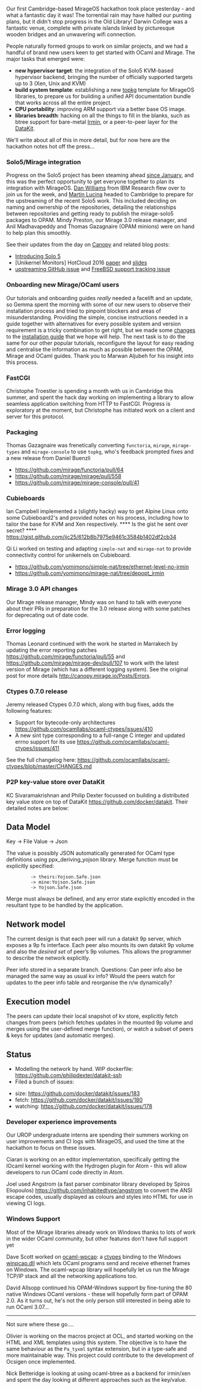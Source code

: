 Our first Cambridge-based MirageOS hackathon took place yesterday - and what a fantastic day it was! The torrential rain may have halted our punting plans, but it didn't stop progress in the Old Library! Darwin College was a fantastic venue, complete with private islands linked by picturesque wooden bridges and an unwavering wifi connection.

People naturally formed groups to work on similar projects, and we had a handful of brand new users keen to get started with OCaml and Mirage.  The major tasks that emerged were:

- __new hypervisor target__: the integration of the Solo5 KVM-based hypervisor backend, bringing the number of officially supported targets up to 3 (Xen, Unix and KVM)
- __build system template__: establishing a new [topkg](TODO)  template for MirageOS libraries, to prepare us for building a unified API documentation bundle that works across all the entire project.
- __CPU portability__: improving ARM support via a better base OS image.
- __libraries breadth__: hacking on all the things to fill in the blanks, such as btree support for bare-metal [Irmin](https://github.com/mirage/irmin), or a peer-to-peer layer for the [DataKit](https://github.com/docker/datakit).

We'll write about all of this in more detail, but for now here are the hackathon notes hot off the press...

### Solo5/Mirage integration

Progress on the Solo5 project has been steaming ahead [since January](https://mirage.io/blog/introducing-solo5), and this was the perfect opportunity to get everyone together to plan its integration with MirageOS. [Dan Williams](http://researcher.ibm.com/researcher/view.php?person=us-djwillia) from IBM Research flew over to join us for the week, and [Martin Lucina](https://github.com/mato) headed to Cambridge to prepare for the upstreaming of the recent Solo5 work. This included deciding on naming and ownership of the repositories, detailing the relationships between repositories and getting ready to publish the mirage-solo5 packages to OPAM. Mindy Preston, our Mirage 3.0 release manager, and Anil Madhavapeddy and Thomas Gazagnaire (OPAM minions) were on hand to help plan this smoothly.

See their updates from the day on [Canopy](http://canopy.mirage.io/Posts/Solo5) and related blog posts:

* [Introducing Solo 5](https://mirage.io/blog/introducing-solo5)
* [Unikernel Monitors] HotCloud 2016 [paper](https://www.usenix.org/system/files/conference/hotcloud16/hotcloud16_williams.pdf) and [slides](https://www.usenix.org/sites/default/files/conference/protected-files/hotcloud16_slides_williams.pdf)
* [upstreaming GitHub issue](https://github.com/Solo5/solo5/issues/36) and [FreeBSD support tracking issue](https://github.com/Solo5/solo5/issues/61)

### Onboarding new Mirage/OCaml users

Our tutorials and onboarding guides _really_ needed a facelift and an update, so Gemma spent the morning with some of our new users to observe their installation process and tried to pinpoint blockers and areas of misunderstanding. Providing the simple, concise instructions needed in a guide together with alternatives for every possible system and version requirement is a tricky combination to get right, but we made some [changes](https://github.com/mirage/mirage-www/pull/468) to the [installation guide](https://mirage.io/wiki/install) that we hope will help. The next task is to do the same for our other popular tutorials, reconfigure the layout for easy reading and centralise the information as much as possible between the OPAM, Mirage and OCaml guides. Thank you to Marwan Aljubeh for his insight into this process.

### FastCGI

Christophe Troestler is spending a month with us in Cambridge this summer, and spent the hack day working on implementing a library to allow seamless application switching from HTTP to FastCGI. Progress is exploratory at the moment, but Christophe has initiated work on a client and server for this protocol.

### Packaging

Thomas Gazagnaire was frenetically converting `functoria`, `mirage`, `mirage-types` and `mirage-console` to use `topkg`, who's feedback prompted fixes and a new release from Daniel Buenzli

* https://github.com/mirage/functoria/pull/64
* https://github.com/mirage/mirage/pull/558
* https://github.com/mirage/mirage-console/pull/41

### Cubieboards

Ian Campbell implemented a (slightly hacky) way to get Alpine Linux onto some Cubieboard2's and provided notes on his process, including how to tailor the base for KVM and Xen respectively. **** Is the gist he sent over secret? **** https://gist.github.com/ijc25/612b8b7975e9461c3584b1402df2cb34

Qi Li worked on testing and adapting `simple-nat` and `mirage-nat` to provide connectivity control for unikernels on Cubieboard.

* https://github.com/yomimono/simple-nat/tree/ethernet-level-no-irmin
* https://github.com/yomimono/mirage-nat/tree/depopt_irmin

### Mirage 3.0 API changes

Our Mirage release manager, Mindy was on hand to talk with everyone about their PRs in preparation for the 3.0 release along with some patches for deprecating out of date code.

### Error logging

Thomas Leonard continued with the work he started in Marrakech by updating the error reporting patches https://github.com/mirage/functoria/pull/55 and https://github.com/mirage/mirage-dev/pull/107 to work with the latest version of Mirage (which has a different logging system). See the original post for more details http://canopy.mirage.io/Posts/Errors.

### Ctypes 0.7.0 release

Jeremy released Ctypes 0.7.0 which, along with bug fixes, adds the following features:

* Support for bytecode-only architectures https://github.com/ocamllabs/ocaml-ctypes/issues/410
* A new sint type corresponding to a full-range C integer and updated errno support for its use https://github.com/ocamllabs/ocaml-ctypes/issues/411

See the full changelog here: https://github.com/ocamllabs/ocaml-ctypes/blob/master/CHANGES.md

### P2P key-value store over DataKit

KC Sivaramakrishnan and Philip Dexter focussed on building a distributed key value store on top of DataKit https://github.com/docker/datakit. Their detailed notes are below:

Data Model
----------
Key -> File
Value -> Json

The value is possibly JSON automatically generated for OCaml type definitions using ppx_deriving_yojson library. Merge function must be explicitly specified:

```val merge : coancestor:Yojson.Safe.json
         -> theirs:Yojson.Safe.json
         -> mine:Yojson.Safe.json
         -> Yojson.Safe.json
```

Merge must always be defined, and any error state explicitly encoded in the resultant type to be handled by the application.

Network model
-------------
The current design is that each peer will run a datakit 9p server, which exposes a 9p fs interface. Each peer also mounts its own datakit 9p volume and also the ​*desired set*​ of peer’s 9p volumes. This allows the programmer to describe the network explicitly.

Peer info stored in a separate branch. Questions: Can peer info also be managed the same way as usual kv info? Would the peers watch for updates to the peer info table and reorganise the n/w dynamically?

Execution model
---------------
The peers can update their local snapshot of kv store, explicitly fetch changes from peers (which fetches updates in the mounted 9p volume and merges using the user-defined merge function), or watch a subset of peers & keys for updates (and automatic merges).

Status
------
* Modelling the network by hand. WIP dockerfile: https://github.com/philipdexter/datakit-ssh
* Filed a bunch of issues:
 + size: https://github.com/docker/datakit/issues/183
 + fetch: https://github.com/docker/datakit/issues/180
 + watching: https://github.com/docker/datakit/issues/178

### Developer experience improvements

Our UROP undergraduate interns are spending their summers working on user improvements and CI logs with MirageOS, and used the time at the hackathon to focus on these issues.

Ciaran is working on an editor implementation, specifically getting the IOcaml kernel working with the Hydrogen plugin for Atom - this will allow developers to run OCaml code directly in Atom.

Joel used Angstrom (a fast parser combinator library developed by Spiros Eliopoulos) https://github.com/inhabitedtype/angstrom to convert the ANSI escape codes, usually displayed as colours and styles into HTML for use in viewing CI logs.

### Windows Support

Most of the Mirage libraries already work on Windows thanks to lots of work in the wider OCaml community, but other features don't have full support yet

Dave Scott worked on [ocaml-wpcap](https://github.com/djs55/ocaml-wpcap): a [ctypes](https://github.com/ocamllabs/ocaml-ctypes) binding to the Windows [winpcap.dll](http://www.winpcap.org) which lets OCaml programs send and receive ethernet frames on Windows. The ocaml-wpcap library will hopefully let us run the Mirage TCP/IP stack and all the networking applications too.

David Allsopp continued his OPAM-Windows support by fine-tuning the 80 native Windows OCaml versions - these will hopefully form part of OPAM 2.0. As it turns out, he's not the only person still interested in being able to run OCaml 3.07...

----

Not sure where these go....

Olivier is working on the macros project at OCL, and started working on the HTML and XML templates using this system. The objective is to have the same behaviour as the `Pa_tyxml` syntax extension, but in a type-safe and more maintainable way. This project could contribute to the development of Ocsigen once implemented.

Nick Betteridge is looking at using ocaml-btree as a backend for irmin/xen and spent the day looking at different approaches such as the key/value.
